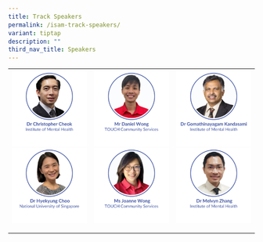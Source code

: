 ```yaml
---
title: Track Speakers
permalink: /isam-track-speakers/
variant: tiptap
description: ""
third_nav_title: Speakers
---
```

<table style="minWidth: 75px">
<colgroup>
<col>
<col>
<col>
</colgroup>
<tbody>
<tr>
<th rowspan="1" colspan="1">
<div class="isomer-image-wrapper">
<img style="width: 100%" height="auto" width="100%" alt="" src="/images/ISAM Speakers/Dr_Christopher_Cheok.png">
</div>
<div class="isomer-image-wrapper">
<img style="width: 100%" height="auto" width="100%" alt="" src="/images/ISAM Speakers/Dr_Hyekyung_Choo.png">
</div>
<p></p>
<p></p>
<p></p>
<p></p>
<p></p>
</th>
<th rowspan="1" colspan="1">
<div class="isomer-image-wrapper">
<img style="width: 100%" height="auto" width="100%" alt="" src="/images/ISAM Speakers/Mr_Daniel_Wong.png">
</div>
<div class="isomer-image-wrapper">
<img style="width: 100%" height="auto" width="100%" alt="" src="/images/ISAM Speakers/Ms_Joanne_Wong.png">
</div>
<p></p>
<p></p>
<p></p>
<p></p>
</th>
<th rowspan="1" colspan="1">
<div class="isomer-image-wrapper">
<img style="width: 100%" height="auto" width="100%" alt="" src="/images/ISAM Speakers/Dr_Gomathinayagam_Kandasami.png">
</div>
<div class="isomer-image-wrapper">
<img style="width: 100%" height="auto" width="100%" alt="" src="/images/ISAM Speakers/Dr_Melvyn_Zhang.png">
</div>
<p></p>
<p></p>
<p></p>
</th>
</tr>
</tbody>
</table>
<p></p>